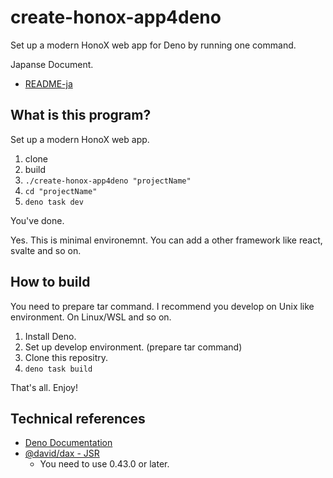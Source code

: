 # create-honox-app4deno

Set up a modern HonoX web app for Deno by running one command.

Japanse Document.
- [README-ja](./README-ja.md)

## What is this program?

Set up a modern HonoX web app.

1. clone
2. build
3. `./create-honox-app4deno "projectName"`
4. `cd "projectName"`
5. `deno task dev`

You've done.

Yes. This is minimal environemnt. You can add a other framework like react, svalte and so on.

## How to build

You need to prepare tar command. I recommend you develop on Unix like environment. On Linux/WSL and so on.

1. Install Deno.
2. Set up develop environment. (prepare tar command)
3. Clone this repositry.
4. `deno task build`

That's all. Enjoy!

## Technical references

- [Deno Documentation](https://docs.deno.com/)
- [@david/dax - JSR](https://jsr.io/@david/dax)
  - You need to use 0.43.0 or later.

<!-- Cspell:ignore honox -->
